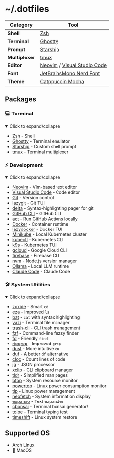# ~/.dotfiles

| Category | Tool |
|----------|------|
| **Shell** | [Zsh](https://github.com/zsh-users/zsh) |
| **Terminal** | [Ghostty](https://github.com/ghostty-org/ghostty) |
| **Prompt** | [Starship](https://github.com/starship/starship) |
| **Multiplexer** | [tmux](https://github.com/tmux/tmux) |
| **Editor** | [Neovim](https://github.com/neovim/neovim) / [Visual Studio Code](https://github.com/microsoft/vscode) |
| **Font** | [JetBrainsMono Nerd Font](https://www.nerdfonts.com/font-downloads) |
| **Theme** | [Catppuccin Mocha](https://github.com/catppuccin/catppuccin) |

## Packages

### 💻 Terminal

<details open>
<summary>Click to expand/collapse</summary>

- [Zsh](https://github.com/zsh-users/zsh) - Shell
- [Ghostty](https://github.com/ghostty-org/ghostty) - Terminal emulator
- [Starship](https://github.com/starship/starship) - Custom shell prompt
- [tmux](https://github.com/tmux/tmux) - Terminal multiplexer

</details>

### ⚡ Development

<details open>
<summary>Click to expand/collapse</summary>

- [Neovim](https://github.com/neovim/neovim) - Vim-based text editor
- [Visual Studio Code](https://github.com/microsoft/vscode) - Code editor
- [Git](https://github.com/git/git) - Version control
- [lazygit](https://github.com/jesseduffield/lazygit) - Git TUI
- [delta](https://github.com/dandavison/delta) - Syntax-highlighting pager for git
- [GitHub CLI](https://github.com/cli/cli) - GitHub CLI
- [act](https://github.com/nektos/act) - Run GitHub Actions locally
- [Docker](https://www.docker.com/) - Container runtime
- [lazydocker](https://github.com/jesseduffield/lazydocker) - Docker TUI
- [Minikube](https://github.com/kubernetes/minikube) - Local Kubernetes cluster
- [kubectl](https://github.com/kubernetes/kubectl) - Kubernetes CLI
- [k9s](https://github.com/derailed/k9s) - Kubernetes TUI
- [gcloud](https://cloud.google.com/sdk/gcloud) - Google Cloud CLI
- [firebase](https://github.com/firebase/firebase-tools) - Firebase CLI
- [nvm](https://github.com/nvm-sh/nvm) - Node.js version manager
- [Ollama](https://github.com/ollama/ollama) - Local LLM runtime
- [Claude Code](https://github.com/anthropics/claude-code) - Claude Code

</details>

### 🛠️ System Utilities

<details open>
<summary>Click to expand/collapse</summary>

- [zoxide](https://github.com/ajeetdsouza/zoxide) - Smart `cd`
- [eza](https://github.com/eza-community/eza) - Improved `ls`
- [bat](https://github.com/sharkdp/bat) - `cat` with syntax highlighting
- [yazi](https://github.com/sxyazi/yazi) - Terminal file manager
- [trash-cli](https://github.com/andreafrancia/trash-cli) - CLI trash management
- [fzf](https://github.com/junegunn/fzf) - Command-line fuzzy finder
- [fd](https://github.com/sharkdp/fd) - Friendly `find`
- [ripgrep](https://github.com/BurntSushi/ripgrep) - Improved `grep`
- [dust](https://github.com/bootandy/dust) - More intuitive `du`
- [duf](https://github.com/muesli/duf) - A better `df` alternative
- [cloc](https://github.com/AlDanial/cloc) - Count lines of code
- [jq](https://github.com/jqlang/jq) - JSON processor
- [xclip](https://github.com/astrand/xclip) - CLI clipboard manager
- [tldr](https://github.com/tldr-pages/tldr) - Simplified man pages
- [btop](https://github.com/aristocratos/btop) - System resource monitor
- [powertop](https://github.com/fenrus75/powertop) - Linux power consumption monitor
- [tlp](https://github.com/linrunner/TLP) - Linux power management
- [neofetch](https://github.com/dylanaraps/neofetch) - System information display
- [espanso](https://github.com/espanso/espanso) - Text expander
- [cbonsai](https://gitlab.com/jallbrit/cbonsai) - Terminal bonsai generator!
- [toipe](https://github.com/Samyak2/toipe) - Terminal typing test
- [timeshift](https://github.com/linuxmint/timeshift) - Linux system restore

</details>

## Supported OS

- Arch Linux
- 🚧 MacOS
